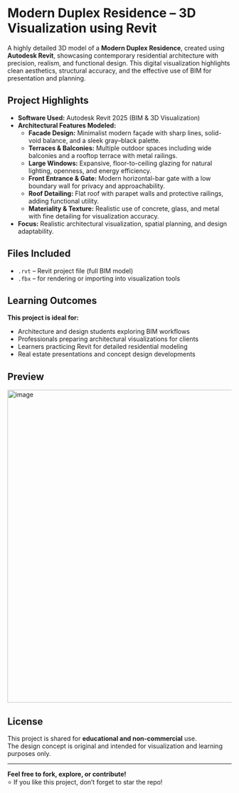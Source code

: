 # Modern Duplex Residence – 3D Visualization using Revit

A highly detailed 3D model of a **Modern Duplex Residence**, created using **Autodesk Revit**, showcasing contemporary residential architecture with precision, realism, and functional design. This digital visualization highlights clean aesthetics, structural accuracy, and the effective use of BIM for presentation and planning.  

## Project Highlights
- **Software Used:** Autodesk Revit 2025 (BIM & 3D Visualization)
- **Architectural Features Modeled:**
  - **Facade Design:** Minimalist modern façade with sharp lines, solid-void balance, and a sleek gray–black palette.  
  - **Terraces & Balconies:** Multiple outdoor spaces including wide balconies and a rooftop terrace with metal railings.  
  - **Large Windows:** Expansive, floor-to-ceiling glazing for natural lighting, openness, and energy efficiency.  
  - **Front Entrance & Gate:** Modern horizontal-bar gate with a low boundary wall for privacy and approachability.  
  - **Roof Detailing:** Flat roof with parapet walls and protective railings, adding functional utility.  
  - **Materiality & Texture:** Realistic use of concrete, glass, and metal with fine detailing for visualization accuracy.  
- **Focus:** Realistic architectural visualization, spatial planning, and design adaptability.  

## Files Included
- `.rvt` – Revit project file (full BIM model)  
- `.fbx` – for rendering or importing into visualization tools  

## Learning Outcomes
**This project is ideal for:**  
- Architecture and design students exploring BIM workflows  
- Professionals preparing architectural visualizations for clients  
- Learners practicing Revit for detailed residential modeling  
- Real estate presentations and concept design developments  

## Preview
<img width="972" height="703" alt="image" src="https://github.com/user-attachments/assets/5c432a6a-f5bf-4a96-bb62-11f5ad0ba764" />


## License
This project is shared for **educational and non-commercial** use.  
The design concept is original and intended for visualization and learning purposes only.  

---

**Feel free to fork, explore, or contribute!**  
⭐ If you like this project, don’t forget to star the repo!  
